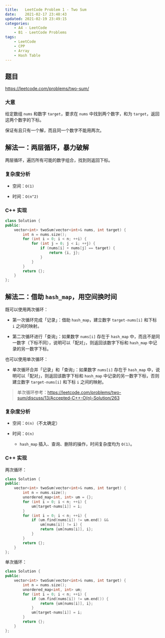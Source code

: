 ```yaml
---
title:   LeetCode Problem 1 - Two Sum
date:    2021-02-17 23:48:43
updated: 2021-02-19 23:49:15
categories:
    - A4 - LeetCode
    - B1 - LeetCode Problems
tags:
    - LeetCode
    - CPP
    - Array
    - Hash Table
---
```


## 题目

<https://leetcode.com/problems/two-sum/>

### 大意

给定数组 `nums` 和数字 `target`，要求在 `nums` 中找到两个数字，和为 `target`，返回这两个数字的下标。

保证有且只有一个解，而且同一个数字不能用两次。

<!-- more -->

## 解法一：两层循环，暴力破解

两层循环，遍历所有可能的数字组合，找到则返回下标。

### 复杂度分析

- 空间：`O(1)`

- 时间：`O(n^2)`

### C++ 实现

```cpp
class Solution {
public:
    vector<int> twoSum(vector<int>& nums, int target) {
        int n = nums.size();
        for (int i = 0; i < n; ++i) {
            for (int j = 0; j < i; ++j) {
                if (nums[i] + nums[j] == target) {
                    return {i, j};
                }
            }
        }
        return {};
    }
};
```

## 解法二：借助 `hash_map`，用空间换时间

既可以使用两次循环：

- 第一次循环完成「记录」：借助 `hash_map`，建立数字 `target-nums[i]` 和下标 `i` 之间的映射。

- 第二次循环进行「查询」：如果数字 `nums[i]` 存在于 `hash_map` 中，而且不是同一数字（下标不同），说明可以「配对」，则返回该数字下标和 `hash_map` 中记录的另一数字下标。

也可以使用单次循环：

- 单次循环合并「记录」和「查询」：如果数字 `nums[i]` 存在于 `hash_map` 中，说明可以「配对」，则返回该数字下标和 `hash_map` 中记录的另一数字下标，否则建立数字 `target-nums[i]` 和下标 `i` 之间的映射。

> 单次循环参考：<https://leetcode.com/problems/two-sum/discuss/13/Accepted-C++-O(n)-Solution/263>

### 复杂度分析

- 空间：`O(n)`（不太确定）

- 时间：`O(n)`

    - `hash_map` 插入、查询、删除的操作，时间复杂度均为 `O(1)`。

### C++ 实现

两次循环：

```cpp
class Solution {
public:
    vector<int> twoSum(vector<int>& nums, int target) {
        int n = nums.size();
        unordered_map<int, int> um = {};
        for (int i = 0; i < n; ++i) {
            um[target-nums[i]] = i;
        }
        for (int i = 0; i < n; ++i) {
            if (um.find(nums[i]) != um.end() &&
                um[nums[i]] != i) {
                return {um[nums[i]], i};
            }
        }
        return {};
    }
};
```

单次循环：

```cpp
class Solution {
public:
    vector<int> twoSum(vector<int>& nums, int target) {
        int n = nums.size();
        unordered_map<int, int> um;
        for (int i = 0; i < n; ++i) {
            if (um.find(nums[i]) != um.end()) {
                return {um[nums[i]], i};
            }
            um[target-nums[i]] = i;
        }
        return {};
    }
};
```
